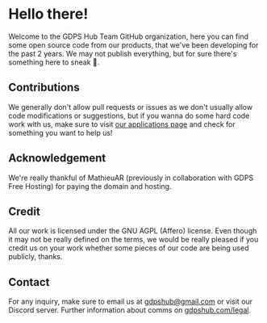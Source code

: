 # Hello there!
Welcome to the GDPS Hub Team GitHub organization, here you can find some open source code from our products, that we've been developing for the past 2 years. We may not publish everything, but for sure there's something here to sneak 👀.

## Contributions
We generally don't allow pull requests or issues as we don't usually allow code modifications or suggestions, but if you wanna do some hard code work with us, make sure to visit <a href="https://gdpshub.com/jobs">our applications page</a> and check for something you want to help us!

## Acknowledgement
We're really thankful of MathieuAR (previously in collaboration with GDPS Free Hosting) for paying the domain and hosting.

## Credit
All our work is licensed under the GNU AGPL (Affero) license. Even though it may not be really defined on the terms, we would be really pleased if you credit us on your work whether some pieces of our code are being used publicly, thanks.

## Contact
For any inquiry, make sure to email us at <a href="mailto:gdpshub@gmail.com">gdpshub@gmail.com</a> or visit our Discord server. Further information about comms on <a href="https://gdpshub.com/legal">gdpshub.com/legal</a>.
